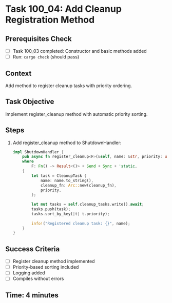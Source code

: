 # Task 100_04: Add Cleanup Registration Method

## Prerequisites Check
- [ ] Task 100_03 completed: Constructor and basic methods added
- [ ] Run: `cargo check` (should pass)

## Context
Add method to register cleanup tasks with priority ordering.

## Task Objective
Implement register_cleanup method with automatic priority sorting.

## Steps
1. Add register_cleanup method to ShutdownHandler:
   ```rust
   impl ShutdownHandler {
       pub async fn register_cleanup<F>(&self, name: &str, priority: u8, cleanup_fn: F)
       where
           F: Fn() -> Result<()> + Send + Sync + 'static,
       {
           let task = CleanupTask {
               name: name.to_string(),
               cleanup_fn: Arc::new(cleanup_fn),
               priority,
           };
           
           let mut tasks = self.cleanup_tasks.write().await;
           tasks.push(task);
           tasks.sort_by_key(|t| t.priority);
           
           info!("Registered cleanup task: {}", name);
       }
   }
   ```

## Success Criteria
- [ ] Register cleanup method implemented
- [ ] Priority-based sorting included
- [ ] Logging added
- [ ] Compiles without errors

## Time: 4 minutes